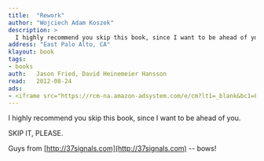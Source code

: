 ```yaml
---
title:	"Rework"
author: "Wojciech Adam Koszek"
description: >
  I highly recommend you skip this book, since I want to be ahead of you.
address: "East Palo Alto, CA"
klayout: book
tags:
- books
auth:	Jason Fried, David Heinemeier Hansson
read:	2012-08-24
ads:
- <iframe src="https://rcm-na.amazon-adsystem.com/e/cm?lt1=_blank&bc1=FFFFFF&IS2=1&npa=1&bg1=FFFFFF&fc1=000000&lc1=FF0000&t=wkoszek08-20&o=1&p=8&l=as4&m=amazon&f=ifr&ref=ss_til&asins=0307463745" style="width:120px;height:240px;" scrolling="no" marginwidth="0" marginheight="0" frameborder="0"></iframe>
---
```

I highly recommend you skip this book, since I want to be ahead of you.

SKIP IT, PLEASE.

Guys from
[http://37signals.com](http://37signals.com)
-- bows!

